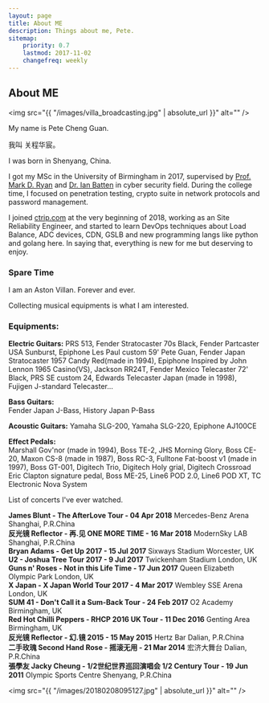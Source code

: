 ```yaml
---
layout: page
title: About ME
description: Things about me, Pete.
sitemap:
    priority: 0.7
    lastmod: 2017-11-02
    changefreq: weekly
---
```

## About ME

<span class="image left"><img src="{{ "/images/villa_broadcasting.jpg" | absolute_url }}" alt="" /></span>

My name is Pete Cheng Guan.

我叫 关程华宸。  

I was born in Shenyang, China.  

I got my MSc in the University of Birmingham in 2017, supervised by [Prof. Mark D. Ryan](https://www.cs.bham.ac.uk/~mdr/) and [Dr. Ian Batten](https://www.batten.eu.org/~igb/) in cyber security field. During the college time, I focused on penetration testing, crypto suite in network protocols and password management.

I joined [ctrip.com](http://ctrip.com/) at the very beginning of 2018, working as an Site Reliability Engineer, and started to learn DevOps techniques about Load Balance, ADC devices, CDN, GSLB and new programming langs like python and golang here. In saying that, everything is new for me but deserving to enjoy.



### Spare Time

I am an Aston Villan. Forever and ever.

Collecting musical equipments is what I am interested.


<div class="box">
  <p>
  <h3>Equipments:</h3>

  <b>Electric Guitars:</b>
  PRS 513, Fender Stratocaster 70s Black, Fender Partcaster USA Sunburst, Epiphone Les Paul custom 59' Pete Guan, Fender Japan Stratocaster 1957 Candy Red(made in 1994),
  Epiphone Inspired by John Lennon 1965 Casino(VS), Jackson RR24T, Fender Mexico Telecaster 72' Black, PRS SE custom 24, Edwards Telecaster Japan (made in 1998), Fujigen J-standard Telecaster...  <br>

  <b>Bass Guitars:</b>  
  Fender Japan J-Bass, History Japan P-Bass <br>

  <b>Acoustic Guitars:</b>
  Yamaha SLG-200, Yamaha SLG-220, Epiphone AJ100CE  <br>

  <b>Effect Pedals:</b>  
  Marshall Gov'nor (made in 1994), Boss TE-2, JHS Morning Glory, Boss CE-20, Maxon CS-8 (made in 1987), Boss RC-3, Fulltone Fat-boost v1 (made in 1997), Boss GT-001, Digitech Trio, Digitech Holy grial, Digitech Crossroad Eric Clapton signature pedal, Boss ME-25, Line6 POD 2.0, Line6 POD XT, TC Electronic Nova System  <br>


  </p>
</div>

List of concerts I've ever watched.

<div class="box">
  <p>
  <b>James Blunt - The AfterLove Tour - 04 Apr 2018</b>     Mercedes-Benz Arena Shanghai, P.R.China<br>
  <b>反光镜 Reflector - 再.见 ONE MORE TIME - 16 Mar 2018</b>     ModernSky LAB Shanghai, P.R.China<br>
  <b>Bryan Adams - Get Up 2017 - 15 Jul 2017</b>     Sixways Stadium Worcester, UK<br>
  <b>U2 - Joshua Tree Tour 2017 - 9 Jul 2017</b>     Twickenham Stadium London, UK<br>
  <b>Guns n' Roses - Not in this Life Time - 17 Jun 2017</b>     Queen Elizabeth Olympic Park London, UK<br>
  <b>X Japan - X Japan World Tour 2017 - 4 Mar 2017</b>     Wembley SSE Arena London, UK<br>
  <b>SUM 41 - Don't Call it a Sum-Back Tour - 24 Feb 2017</b>     O2 Academy Birmingham, UK<br>
  <b>Red Hot Chilli Peppers - RHCP 2016 UK Tour - 11 Dec 2016</b>     Genting Area Birmingham, UK<br>
  <b>反光镜 Reflector - 幻.镜 2015 - 15 May 2015</b>     Hertz Bar Dalian, P.R.China<br>
  <b>二手玫瑰 Second Hand Rose - 摇滚无用 - 21 Mar 2014</b>     宏济大舞台 Dalian, P.R.China<br>
  <b>張學友 Jacky Cheung - 1/2世纪世界巡回演唱会 1/2 Century Tour - 19 Jun 2011</b>     Olympic Sports Centre Shenyang, P.R.China<br>
  </p>
</div>

<span class="image left"><img src="{{ "/images/20180208095127.jpg" | absolute_url }}" alt="" /></span>

